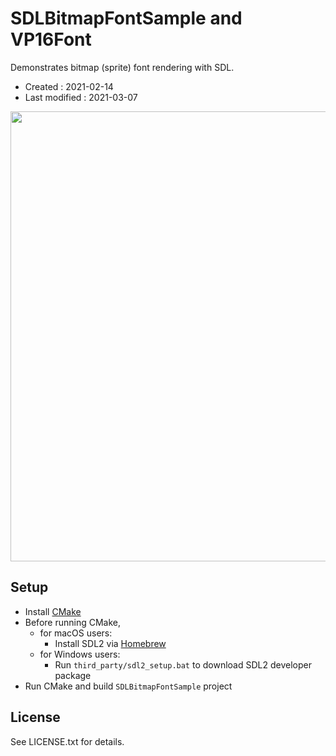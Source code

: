 <!-- -*- mode:markdown; coding:utf-8; -*- -->

# SDLBitmapFontSample and VP16Font #

Demonstrates bitmap (sprite) font rendering with SDL.

*   Created : 2021-02-14
*   Last modified : 2021-03-07

<img src="https://raw.githubusercontent.com/vaiorabbit/SDLBitmapFont/main/doc/SDLBitmapFontSample.png" width="720">

## Setup ##

*   Install [CMake](https://cmake.org/download/)
*   Before running CMake,
    *   for macOS users:
        *   Install SDL2 via [Homebrew](https://brew.sh/)
    *   for Windows users:
        *   Run `third_party/sdl2_setup.bat` to download SDL2 developer package
*   Run CMake and build `SDLBitmapFontSample` project

## License ##

See LICENSE.txt for details.
